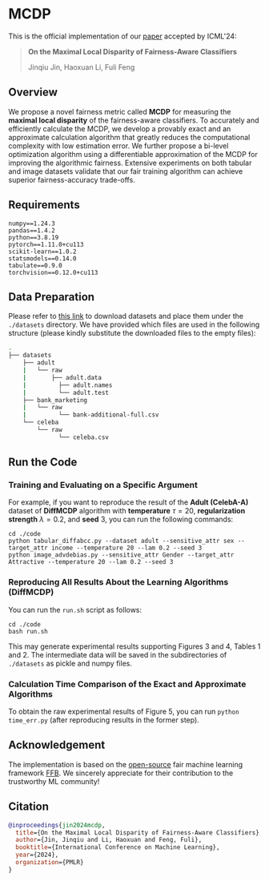 # MCDP

This is the official implementation of our [paper](https://openreview.net/forum?id=5cm2jGct2W) accepted by ICML'24:

> **On the Maximal Local Disparity of Fairness-Aware Classifiers**
>
> Jinqiu Jin, Haoxuan Li, Fuli Feng

## Overview

We propose a novel fairness metric called **MCDP** for measuring the **maximal local disparity** of the fairness-aware classifiers. To accurately and efficiently calculate the MCDP, we develop a provably exact and an approximate calculation algorithm that greatly reduces the computational complexity with low estimation error. We further propose a bi-level optimization algorithm using a differentiable approximation of the MCDP for improving the algorithmic fairness. Extensive experiments on both tabular and image datasets validate that our fair training algorithm can achieve superior fairness-accuracy trade-offs.

## Requirements

```
numpy==1.24.3
pandas==1.4.2
python==3.8.19
pytorch==1.11.0+cu113
scikit-learn==1.0.2
statsmodels==0.14.0
tabulate==0.9.0
torchvision==0.12.0+cu113
```

## Data Preparation

Please refer to [this link](https://github.com/ahxt/fair_fairness_benchmark/blob/master/datasets/readme.md) to download datasets and place them under the `./datasets` directory. We have provided which files are used in the following structure (please kindly substitute the downloaded files to the empty files):

```bash
.
├── datasets
    ├── adult
    |   └── raw
    |       ├── adult.data
    |   	  ├── adult.names
    |   	  └── adult.test
    ├── bank_marketing
    |   └── raw
    |   	  └── bank-additional-full.csv
    └── celeba
        └── raw
        	  └── celeba.csv
```

## Run the Code

### Training and Evaluating on a Specific Argument

For example, if you want to reproduce the result of the **Adult (CelebA-A)** dataset of **DiffMCDP** algorithm with **temperature** $\tau=20$, **regularization strength** $\lambda=0.2$, and **seed** 3, you can run the following commands:

```shell
cd ./code
python tabular_diffabcc.py --dataset adult --sensitive_attr sex --target_attr income --temperature 20 --lam 0.2 --seed 3
python image_advdebias.py --sensitive_attr Gender --target_attr Attractive --temperature 20 --lam 0.2 --seed 3
```

### Reproducing All Results About the Learning Algorithms (DiffMCDP)

You can run the `run.sh` script as follows:

```shell
cd ./code
bash run.sh
```

This may generate experimental results supporting Figures 3 and 4, Tables 1 and 2. The intermediate data will be saved in the subdirectories of `./datasets` as pickle and numpy files.

### Calculation Time Comparison of the Exact and Approximate Algorithms

To obtain the raw experimental results of Figure 5, you can run `python time_err.py` (after reproducing results in the former step).

## Acknowledgement

The implementation is based on the [open-source](https://github.com/ahxt/fair_fairness_benchmark) fair machine learning framework [FFB](https://openreview.net/forum?id=TzAJbTClAz). We sincerely appreciate for their contribution to the trustworthy ML community!

## Citation

```bibtex
@inproceedings{jin2024mcdp,
  title={On the Maximal Local Disparity of Fairness-Aware Classifiers},
  author={Jin, Jinqiu and Li, Haoxuan and Feng, Fuli},
  booktitle={International Conference on Machine Learning},
  year={2024},
  organization={PMLR}
}
```
